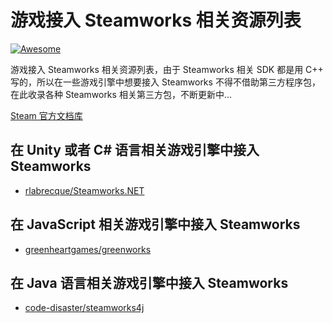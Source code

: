 游戏接入 Steamworks 相关资源列表 
==================
[![Awesome](https://cdn.rawgit.com/sindresorhus/awesome/d7305f38d29fed78fa85652e3a63e154dd8e8829/media/badge.svg)](https://github.com/kubili2013/awesome-steamworks)

游戏接入 Steamworks 相关资源列表，由于 Steamworks 相关 SDK 都是用 C++ 写的，所以在一些游戏引擎中想要接入 Steamworks 不得不借助第三方程序包，在此收录各种 Steamworks 相关第三方包，不断更新中...


[Steam 官方文档库](https://partner.steamgames.com/doc/home)



## 在 Unity 或者 C# 语言相关游戏引擎中接入 Steamworks
* [rlabrecque/Steamworks.NET](https://github.com/rlabrecque/Steamworks.NET)

## 在 JavaScript 相关游戏引擎中接入 Steamworks
* [greenheartgames/greenworks](https://github.com/greenheartgames/greenworks)

## 在 Java 语言相关游戏引擎中接入 Steamworks
* [code-disaster/steamworks4j](https://github.com/code-disaster/steamworks4j)

